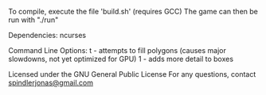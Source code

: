 To compile, execute the file 'build.sh' (requires GCC)
The game can then be run with "./run"

Dependencies:
ncurses

Command Line Options:
t - attempts to fill polygons (causes major slowdowns, not yet optimized for GPU)
1 - adds more detail to boxes

Licensed under the GNU General Public License
For any questions, contact spindlerjonas@gmail.com
